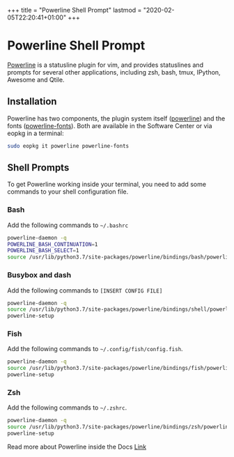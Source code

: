 +++
title = "Powerline Shell Prompt"
lastmod = "2020-02-05T22:20:41+01:00"
+++
# Powerline Shell Prompt

[Powerline](https://github.com/powerline) is a statusline plugin for vim, and provides statuslines and prompts for several other applications, including zsh, bash, tmux, IPython, Awesome and Qtile.

## Installation

Powerline has two components, the plugin system itself ([powerline](https://dev.getsol.us/source/powerline/)) and the fonts ([powerline-fonts](https://dev.getsol.us/source/powerline-fonts/)). Both are available in the Software Center or via eopkg in a terminal:

``` bash
sudo eopkg it powerline powerline-fonts
```

## Shell Prompts

To get Powerline working inside your terminal, you need to add some commands to your shell configuration file.

### Bash

Add the following commands to `~/.bashrc`

``` bash
powerline-daemon -q
POWERLINE_BASH_CONTINUATION=1
POWERLINE_BASH_SELECT=1
source /usr/lib/python3.7/site-packages/powerline/bindings/bash/powerline.sh
```

### Busybox and dash

Add the following commands to `[INSERT CONFIG FILE]`

``` bash
powerline-daemon -q
source /usr/lib/python3.7/site-packages/powerline/bindings/shell/powerline.sh
powerline-setup
```

### Fish

Add the following commands to `~/.config/fish/config.fish`.

``` bash
powerline-daemon -q
source /usr/lib/python3.7/site-packages/powerline/bindings/fish/powerline-setup.fish
powerline-setup
```

### Zsh

Add the following commands to `~/.zshrc`.

``` bash
powerline-daemon -q
source /usr/lib/python3.7/site-packages/powerline/bindings/zsh/powerline.zsh
powerline-setup
```

Read more about Powerline inside the Docs [Link](https://powerline.readthedocs.io/en/master/usage/shell-prompts.html#)
